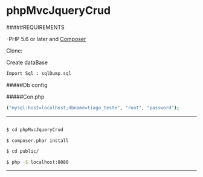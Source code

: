 # phpMvcJqueryCrud

#####REQUIREMENTS

-PHP 5.6 or later and [Composer]

Clone:

Create dataBase

```sh
Import Sql : sqlDump.sql
```
#####Db config 

#####Con.php

```sh
("mysql:host=localhost;dbname=tiago_teste", "root", "password");
```
----

```sh

$ cd phpMvcJqueryCrud 

$ composer.phar install

$ cd public/

$ php -S localhost:8080
```
----

[Composer]: https://getcomposer.org/
